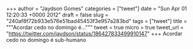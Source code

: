
+++
author = "Jaydson Gomes"
categories = ["tweet"]
date = "Sun Apr 01 12:20:33 +0000 2012"
draft = false
slug = "240af8f72b933e576e51bad45453f3e957a283bd"
tags = ["tweet"]
title = """Acordar cedo no domingo é..."""
tweet = true
micro = true
tweet_url = "https://twitter.com/jaydson/status/186427833499910147"
+++
Acordar cedo no domingo é sub-humano
